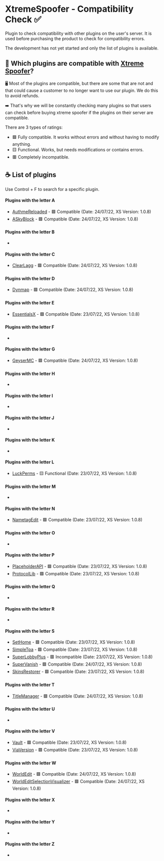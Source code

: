 # XtremeSpoofer - Compatibility Check ✅
Plugin to check compatibility with other plugins on the user's server. It is used before purchasing the product to check for compatibility errors.

The development has not yet started and only the list of plugins is available.

## 🤔 Which plugins are compatible with [Xtreme Spoofer](https://xtreme.red/resources/resource/6--xtreme-spoofer--/)?
🖥️ Most of the plugins are compatible, but there are some that are not and that could cause a customer to no longer want to use our plugin. We do this to avoid refunds.

➡️ That's why we will be constantly checking many plugins so that users can check before buying xtreme spoofer if the plugins on their server are compatible.

There are 3 types of ratings:
- 🟩 Fully compatible. It works without errors and without having to modify anything.
- 🟨 Functional. Works, but needs modifications or contains errors.
- 🟥 Completely incompatible.

## ☕ List of plugins

Use Control + F to search for a specific plugin.

#### Plugins with the letter A
- [AuthmeReloaded](https://www.spigotmc.org/resources/clearlagg.68271/) - 🟩 Compatible (Date: 24/07/22, XS Version: 1.0.8)
- [ASkyBlock](https://www.spigotmc.org/resources/askyblock.1220/) - 🟩 Compatible (Date: 24/07/22, XS Version: 1.0.8)
#### Plugins with the letter B
-
#### Plugins with the letter C
- [ClearLagg](https://www.spigotmc.org/resources/clearlagg.68271/) - 🟩 Compatible (Date: 24/07/22, XS Version: 1.0.8)
#### Plugins with the letter D
- [Dynmap](https://www.spigotmc.org/resources/askyblock.1220/) - 🟩 Compatible (Date: 24/07/22, XS Version: 1.0.8)
#### Plugins with the letter E
- [EssentialsX](https://essentialsx.net/) - 🟩 Compatible (Date: 23/07/22, XS Version: 1.0.8)
#### Plugins with the letter F
-
#### Plugins with the letter G
- [GeyserMC](https://geysermc.org/) - 🟩 Compatible (Date: 24/07/22, XS Version: 1.0.8)
#### Plugins with the letter H
-
#### Plugins with the letter I
-
#### Plugins with the letter J
-
#### Plugins with the letter K
-
#### Plugins with the letter L
- [LuckPerms](https://luckperms.net/) - 🟨 Functional (Date: 23/07/22, XS Version: 1.0.8)
#### Plugins with the letter M
-
#### Plugins with the letter N
- [NametagEdit](https://github.com/sgtcaze/NametagEdit) - 🟩 Compatible (Date: 23/07/22, XS Version: 1.0.8)
#### Plugins with the letter O
-
#### Plugins with the letter P
- [PlaceholderAPI](https://github.com/PlaceholderAPI/PlaceholderAPI) - 🟩 Compatible (Date: 23/07/22, XS Version: 1.0.8)
- [ProtocolLib](https://github.com/dmulloy2/ProtocolLib/) - 🟩 Compatible (Date: 23/07/22, XS Version: 1.0.8)
#### Plugins with the letter Q
-
#### Plugins with the letter R
-
#### Plugins with the letter S
- [SetHome](https://www.spigotmc.org/resources/set-home.32748/) - 🟩 Compatible (Date: 23/07/22, XS Version: 1.0.8)
- [SimpleTpa](https://www.spigotmc.org/resources/simple-tpa.64270/) - 🟩 Compatible (Date: 23/07/22, XS Version: 1.0.8)
- [SuperLobbyPlus](https://www.spigotmc.org/resources/superlobbyplus-advanced-lobby-animated-scoreboard-chat-commands-abandoned.43816/) - 🟥 Incompatible (Date: 23/07/22, XS Version: 1.0.8)
- [SuperVanish](https://www.spigotmc.org/resources/supervanish-be-invisible.1331/) - 🟩 Compatible (Date: 24/07/22, XS Version: 1.0.8)
- [SkinsRestorer](https://skinsrestorer.net/) - 🟩 Compatible (Date: 23/07/22, XS Version: 1.0.8)
#### Plugins with the letter T
- [TitleManager](https://www.spigotmc.org/resources/titlemanager.1049/) - 🟩 Compatible (Date: 24/07/22, XS Version: 1.0.8)
#### Plugins with the letter U
-
#### Plugins with the letter V
- [Vault](https://github.com/milkbowl/Vault) - 🟩 Compatible (Date: 23/07/22, XS Version: 1.0.8)
- [ViaVersion](https://viaversion.com/) - 🟩 Compatible (Date: 23/07/22, XS Version: 1.0.8)
#### Plugins with the letter W
- [WorldEdit](https://dev.bukkit.org/projects/worldedit) - 🟩 Compatible (Date: 24/07/22, XS Version: 1.0.8)
- [WorldEditSelectionVisualizer](https://www.spigotmc.org/resources/worldeditselectionvisualizer-1-7-10-1-19.17311/) - 🟩 Compatible (Date: 24/07/22, XS Version: 1.0.8)
#### Plugins with the letter X
-
#### Plugins with the letter Y
-
#### Plugins with the letter Z
-
